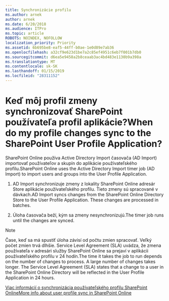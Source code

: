 ```yaml
---
title: Synchronizácie profilu
ms.author: arnek
author: arnek
ms.date: 6/20/2018
ms.audience: ITPro
ms.topic: article
ROBOTS: NOINDEX, NOFOLLOW
localization_priority: Priority
ms.assetid: 6b695be8-eaf5-44ff-b0ae-1e0d89e7ab36
ms.openlocfilehash: a32cf9e623d1be7a2c85ef4951c6eb7f001b7db0
ms.sourcegitcommit: d6ea5e9458a2b8ceaab3ac4bd483e1130b9a398a
ms.translationtype: MT
ms.contentlocale: sk-SK
ms.lasthandoff: 01/15/2019
ms.locfileid: "28311152"
---
```

# <a name="when-do-my-profile-changes-sync-to-the-sharepoint-user-profile-application"></a><span data-ttu-id="1e6b8-102">Keď môj profil zmeny synchronizovať SharePoint používateľa profil aplikácie?</span><span class="sxs-lookup"><span data-stu-id="1e6b8-102">When do my profile changes sync to the SharePoint User Profile Application?</span></span>

<span data-ttu-id="1e6b8-103">SharePoint Online používa Active Directory Import časovača (AD Import) importovať používateľov a skupín do aplikácie používateľského profilu.</span><span class="sxs-lookup"><span data-stu-id="1e6b8-103">SharePoint Online uses the Active Directory Import timer job (AD Import) to import users and groups into the User Profile Application.</span></span> 
  
1. <span data-ttu-id="1e6b8-p101">AD Import synchronizuje zmeny z lokality SharePoint Online adresár Store aplikácie používateľského profilu. Tieto zmeny sú spracované v dávkach.</span><span class="sxs-lookup"><span data-stu-id="1e6b8-p101">AD Import syncs changes from the SharePoint Online Directory Store to the User Profile Application. These changes are processed in batches.</span></span>
    
2. <span data-ttu-id="1e6b8-106">Úloha časovača beží, kým sa zmeny nesynchronizujú.</span><span class="sxs-lookup"><span data-stu-id="1e6b8-106">The timer job runs until the changes are synced.</span></span>
    
> [!NOTE]
> <span data-ttu-id="1e6b8-p102">Čase, keď sa má spustiť úloha závisí od počtu zmien spracovať. Veľký počet zmien trvá dlhšie. Service Level Agreement (SLA) uvádza, že zmena používateľa v adresári služby SharePoint Online sa prejaví v aplikácii používateľského profilu v 24 hodín.</span><span class="sxs-lookup"><span data-stu-id="1e6b8-p102">The time it takes the job to run depends on the number of changes to process. A large number of changes takes longer. The Service Level Agreement (SLA) states that a change to a user in the SharePoint Online Directory will be reflected in the User Profile Application in 24 hours.</span></span> 
  
[<span data-ttu-id="1e6b8-110">Viac informácií o synchronizácia používateľského profilu SharePoint Online</span><span class="sxs-lookup"><span data-stu-id="1e6b8-110">More info about user profile sync in SharePoint Online</span></span>](https://go.microsoft.com/fwlink/?linkid=875671)
  

